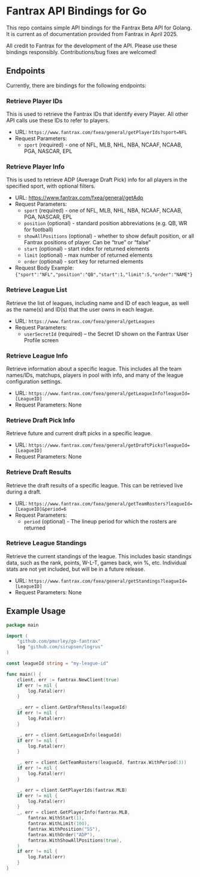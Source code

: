# Fantrax API Bindings for Go

This repo contains simple API bindings for the Fantrax Beta API for Golang.
It is current as of documentation provided from Fantrax in April 2025.

All credit to Fantrax for the development of the API. Please use these bindings responsibly.
Contributions/bug fixes are welcomed!

## Endpoints

Currently, there are bindings for the following endpoints:

### Retrieve Player IDs
This is used to retrieve the Fantrax IDs that identify every Player. All other API calls use these
IDs to refer to players.
- URL: `https://www.fantrax.com/fxea/general/getPlayerIds?sport=NFL`
- Request Parameters:
  - `sport` (required) - one of NFL, MLB, NHL, NBA, NCAAF, NCAAB, PGA, NASCAR, EPL

### Retrieve Player Info
This is used to retrieve ADP (Average Draft Pick) info for all players in the specified sport, with
optional filters.
- URL: https://www.fantrax.com/fxea/general/getAdp
- Request Parameters:
  - `sport` (required) - one of NFL, MLB, NHL, NBA, NCAAF, NCAAB, PGA, NASCAR, EPL
  - `position` (optional) - standard position abbreviations (e.g. QB, WR for football)
  - `showAllPositions` (optional) - whether to show default position, or all Fantrax positions of player. Can be
    “true” or “false”
  - `start` (optional) - start index for returned elements
  - `limit` (optional) - max number of returned elements
  - `order` (optional) - sort key for returned elements
- Request Body Example: `{"sport":"NFL","position":"QB","start":1,"limit":5,"order":"NAME"}`

### Retrieve League List
Retrieve the list of leagues, including name and ID of each league, as well as the name(s)
and ID(s) that the user owns in each league.
- URL: `https://www.fantrax.com/fxea/general/getLeagues`
- Request Parameters:
  - `userSecretId` (required) – the Secret ID shown on the Fantrax User Profile screen

### Retrieve League Info
Retrieve information about a specific league. This includes all the team names/IDs, matchups,
players in pool with info, and many of the league configuration settings.
- URL: `https://www.fantrax.com/fxea/general/getLeagueInfo?leagueId=[LeagueID]`
- Request Parameters: None

### Retrieve Draft Pick Info
Retrieve future and current draft picks in a specific league.
- URL: `https://www.fantrax.com/fxea/general/getDraftPicks?leagueId=[LeagueID]`
- Request Parameters: None

### Retrieve Draft Results
Retrieve the draft results of a specific league. This can be retrieved live during a draft.
- URL: `https://www.fantrax.com/fxea/general/getTeamRosters?leagueId=[LeagueID]&period=6`
- Request Parameters:
  - `period` (optional) - The lineup period for which the rosters are returned

### Retrieve League Standings
Retrieve the current standings of the league. This includes basic standings data, such as the
rank, points, W-L-T, games back, win %, etc. Individual stats are not yet included, but will be
in a future release.
- URL: `https://www.fantrax.com/fxea/general/getStandings?leagueId=[LeagueID]`
- Request Parameters: None


## Example Usage

```go
package main

import (
	"github.com/pmurley/go-fantrax"
	log "github.com/sirupsen/logrus"
)

const leagueId string = "my-league-id"

func main() {
	client, err := fantrax.NewClient(true)
	if err != nil {
		log.Fatal(err)
	}

	_, err = client.GetDraftResults(leagueId)
	if err != nil {
		log.Fatal(err)
	}

	_, err = client.GetLeagueInfo(leagueId)
	if err != nil {
		log.Fatal(err)
	}

	_, err = client.GetTeamRosters(leagueId, fantrax.WithPeriod(3))
	if err != nil {
		log.Fatal(err)
	}

	_, err = client.GetPlayerIds(fantrax.MLB)
	if err != nil {
		log.Fatal(err)
	}
	_, err = client.GetPlayerInfo(fantrax.MLB,
		fantrax.WithStart(1),
		fantrax.WithLimit(100),
		fantrax.WithPosition("SS"),
		fantrax.WithOrder("ADP"),
		fantrax.WithShowAllPositions(true),
	)
	if err != nil {
		log.Fatal(err)
	}
}
```